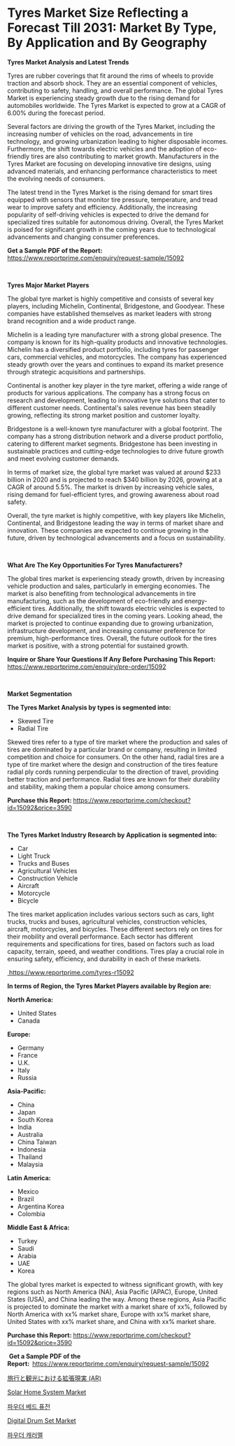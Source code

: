 <p><h1>Tyres Market Size Reflecting a Forecast Till 2031: Market By Type, By Application and By Geography</h1></p><p><strong>Tyres Market Analysis and Latest Trends</strong></p>
<p><p>Tyres are rubber coverings that fit around the rims of wheels to provide traction and absorb shock. They are an essential component of vehicles, contributing to safety, handling, and overall performance. The global Tyres Market is experiencing steady growth due to the rising demand for automobiles worldwide. The Tyres Market is expected to grow at a CAGR of 6.00% during the forecast period.</p><p>Several factors are driving the growth of the Tyres Market, including the increasing number of vehicles on the road, advancements in tire technology, and growing urbanization leading to higher disposable incomes. Furthermore, the shift towards electric vehicles and the adoption of eco-friendly tires are also contributing to market growth. Manufacturers in the Tyres Market are focusing on developing innovative tire designs, using advanced materials, and enhancing performance characteristics to meet the evolving needs of consumers.</p><p>The latest trend in the Tyres Market is the rising demand for smart tires equipped with sensors that monitor tire pressure, temperature, and tread wear to improve safety and efficiency. Additionally, the increasing popularity of self-driving vehicles is expected to drive the demand for specialized tires suitable for autonomous driving. Overall, the Tyres Market is poised for significant growth in the coming years due to technological advancements and changing consumer preferences.</p></p>
<p><strong>Get a Sample PDF of the Report:&nbsp;</strong> <a href="https://www.reportprime.com/enquiry/request-sample/15092">https://www.reportprime.com/enquiry/request-sample/15092</a></p>
<p>&nbsp;</p>
<p><strong>Tyres Major Market Players</strong></p>
<p><p>The global tyre market is highly competitive and consists of several key players, including Michelin, Continental, Bridgestone, and Goodyear. These companies have established themselves as market leaders with strong brand recognition and a wide product range.</p><p>Michelin is a leading tyre manufacturer with a strong global presence. The company is known for its high-quality products and innovative technologies. Michelin has a diversified product portfolio, including tyres for passenger cars, commercial vehicles, and motorcycles. The company has experienced steady growth over the years and continues to expand its market presence through strategic acquisitions and partnerships.</p><p>Continental is another key player in the tyre market, offering a wide range of products for various applications. The company has a strong focus on research and development, leading to innovative tyre solutions that cater to different customer needs. Continental's sales revenue has been steadily growing, reflecting its strong market position and customer loyalty.</p><p>Bridgestone is a well-known tyre manufacturer with a global footprint. The company has a strong distribution network and a diverse product portfolio, catering to different market segments. Bridgestone has been investing in sustainable practices and cutting-edge technologies to drive future growth and meet evolving customer demands.</p><p>In terms of market size, the global tyre market was valued at around $233 billion in 2020 and is projected to reach $340 billion by 2026, growing at a CAGR of around 5.5%. The market is driven by increasing vehicle sales, rising demand for fuel-efficient tyres, and growing awareness about road safety.</p><p>Overall, the tyre market is highly competitive, with key players like Michelin, Continental, and Bridgestone leading the way in terms of market share and innovation. These companies are expected to continue growing in the future, driven by technological advancements and a focus on sustainability.</p></p>
<p>&nbsp;</p>
<p><strong>What Are The Key Opportunities For Tyres Manufacturers?</strong></p>
<p><p>The global tires market is experiencing steady growth, driven by increasing vehicle production and sales, particularly in emerging economies. The market is also benefiting from technological advancements in tire manufacturing, such as the development of eco-friendly and energy-efficient tires. Additionally, the shift towards electric vehicles is expected to drive demand for specialized tires in the coming years. Looking ahead, the market is projected to continue expanding due to growing urbanization, infrastructure development, and increasing consumer preference for premium, high-performance tires. Overall, the future outlook for the tires market is positive, with a strong potential for sustained growth.</p></p>
<p><strong>Inquire or Share Your Questions If Any Before Purchasing This Report:</strong> <a href="https://www.reportprime.com/enquiry/pre-order/15092">https://www.reportprime.com/enquiry/pre-order/15092</a></p>
<p>&nbsp;</p>
<p><strong>Market Segmentation</strong></p>
<p><strong>The Tyres Market Analysis by types is segmented into:</strong></p>
<p><ul><li>Skewed Tire</li><li>Radial Tire</li></ul></p>
<p><p>Skewed tires refer to a type of tire market where the production and sales of tires are dominated by a particular brand or company, resulting in limited competition and choice for consumers. On the other hand, radial tires are a type of tire market where the design and construction of the tires feature radial ply cords running perpendicular to the direction of travel, providing better traction and performance. Radial tires are known for their durability and stability, making them a popular choice among consumers.</p></p>
<p><strong>Purchase this Report:&nbsp;</strong><a href="https://www.reportprime.com/checkout?id=15092&price=3590">https://www.reportprime.com/checkout?id=15092&price=3590</a></p>
<p>&nbsp;</p>
<p><strong>The Tyres Market Industry Research by Application is segmented into:</strong></p>
<p><ul><li>Car</li><li>Light Truck</li><li>Trucks and Buses</li><li>Agricultural Vehicles</li><li>Construction Vehicle</li><li>Aircraft</li><li>Motorcycle</li><li>Bicycle</li></ul></p>
<p><p>The tires market application includes various sectors such as cars, light trucks, trucks and buses, agricultural vehicles, construction vehicles, aircraft, motorcycles, and bicycles. These different sectors rely on tires for their mobility and overall performance. Each sector has different requirements and specifications for tires, based on factors such as load capacity, terrain, speed, and weather conditions. Tires play a crucial role in ensuring safety, efficiency, and durability in each of these markets.</p></p>
<p><a href="https://www.reportprime.com/tyres-r15092">&nbsp;https://www.reportprime.com/tyres-r15092</a></p>
<p><strong>In terms of Region, the Tyres Market Players available by Region are:</strong></p>
<p>
    <p> <strong> North America: </strong>
        <ul>
            <li>United States</li>
            <li>Canada</li>
        </ul>
        </p> 
    <p> <strong> Europe: </strong>
        <ul>
            <li>Germany</li>
            <li>France</li>
            <li>U.K.</li>
            <li>Italy</li>
            <li>Russia</li>
        </ul>
        </p> 
    <p> <strong> Asia-Pacific: </strong>
        <ul>
            <li>China</li>
            <li>Japan</li>
            <li>South Korea</li>
            <li>India</li>
            <li>Australia</li>
            <li>China Taiwan</li>
            <li>Indonesia</li>
            <li>Thailand</li>
            <li>Malaysia</li>
        </ul>
        </p> 
    <p> <strong> Latin America: </strong>
        <ul>
            <li>Mexico</li>
            <li>Brazil</li>
            <li>Argentina Korea</li>
            <li>Colombia</li>
        </ul>
        </p> 
    <p> <strong> Middle East & Africa: </strong>
        <ul>
            <li>Turkey</li>
            <li>Saudi</li>
            <li>Arabia</li>
            <li>UAE</li>
            <li>Korea</li>
        </ul>
    </p>
    </p>
<p><p>The global tyres market is expected to witness significant growth, with key regions such as North America (NA), Asia Pacific (APAC), Europe, United States (USA), and China leading the way. Among these regions, Asia Pacific is projected to dominate the market with a market share of xx%, followed by North America with xx% market share, Europe with xx% market share, United States with xx% market share, and China with xx% market share.</p></p>
<p><strong>Purchase this Report: </strong><a href="https://www.reportprime.com/checkout?id=15092&price=3590">https://www.reportprime.com/checkout?id=15092&price=3590</a></p>
<p>&nbsp;<strong>Get a Sample PDF of the Report:&nbsp;&nbsp;</strong><a href="https://www.reportprime.com/enquiry/request-sample/15092">https://www.reportprime.com/enquiry/request-sample/15092</a></p>
<p><strong></strong></p>
<p><p><a href="https://github.com/adcxff01450218/Market-Research-Report-List-2/blob/main/835203681382.md">旅行と観光における拡張現実 (AR)</a></p><p><a href="https://github.com/jhcraigie/Market-Research-Report-List-3/blob/main/solar-home-system-market.md">Solar Home System Market</a></p><p><a href="https://github.com/vsn7qpua81q/Market-Research-Report-List-2/blob/main/112688575839.md">파우더 베드 퓨전</a></p><p><a href="https://issuu.com/reportprime-2/docs/digital-drum-set-market-size-2030.pptx">Digital Drum Set Market</a></p><p><a href="https://github.com/Elenrrera7685/Market-Research-Report-List-1/blob/main/578200975840.md">파우더 캐러멜</a></p></p>